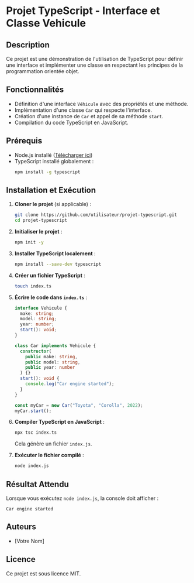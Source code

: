 # Projet TypeScript - Interface et Classe Vehicule

## Description

Ce projet est une démonstration de l'utilisation de TypeScript pour définir une interface et implémenter une classe en respectant les principes de la programmation orientée objet.

## Fonctionnalités

- Définition d'une interface `Véhicule` avec des propriétés et une méthode.
- Implémentation d'une classe `Car` qui respecte l'interface.
- Création d'une instance de `Car` et appel de sa méthode `start`.
- Compilation du code TypeScript en JavaScript.

## Prérequis

- Node.js installé ([Télécharger ici](https://nodejs.org/))
- TypeScript installé globalement :
  ```sh
  npm install -g typescript
  ```

## Installation et Exécution

1. **Cloner le projet** (si applicable) :

   ```sh
   git clone https://github.com/utilisateur/projet-typescript.git
   cd projet-typescript
   ```

2. **Initialiser le projet** :

   ```sh
   npm init -y
   ```

3. **Installer TypeScript localement** :

   ```sh
   npm install --save-dev typescript
   ```

4. **Créer un fichier TypeScript** :

   ```sh
   touch index.ts
   ```

5. **Écrire le code dans `index.ts`** :

   ```typescript
   interface Vehicule {
     make: string;
     model: string;
     year: number;
     start(): void;
   }

   class Car implements Vehicule {
     constructor(
       public make: string,
       public model: string,
       public year: number
     ) {}
     start(): void {
       console.log("Car engine started");
     }
   }

   const myCar = new Car("Toyota", "Corolla", 2022);
   myCar.start();
   ```

6. **Compiler TypeScript en JavaScript** :

   ```sh
   npx tsc index.ts
   ```

   Cela génère un fichier `index.js`.

7. **Exécuter le fichier compilé** :
   ```sh
   node index.js
   ```

## Résultat Attendu

Lorsque vous exécutez `node index.js`, la console doit afficher :

```
Car engine started
```

## Auteurs

- [Votre Nom]

## Licence

Ce projet est sous licence MIT.
